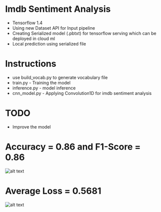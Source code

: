 # Imdb Sentiment Analysis

- Tensorflow 1.4
- Using new Dataset API for Input pipeline
- Creating Serialized model (.pbtxt) for tensorflow serving which can be deployed in cloud ml
- Local prediction using serialized file

# Instructions

- use build_vocab.py to generate vocabulary file
- train.py - Training the model
- inference.py - model inference
- cnn_model.py - Applying Convolution1D for imdb sentiment analysis

# TODO
- Improve the model

Accuracy = 0.86 and F1-Score = 0.86
===============
![alt text](https://github.com/KishoreKarunakaran/CloudML-Serving/blob/master/text/imdb_cnn/images/Accuracy.PNG)

Average Loss = 0.5681
=====================
![alt text](https://github.com/KishoreKarunakaran/CloudML-Serving/blob/master/text/imdb_cnn/images/Loss.PNG)
